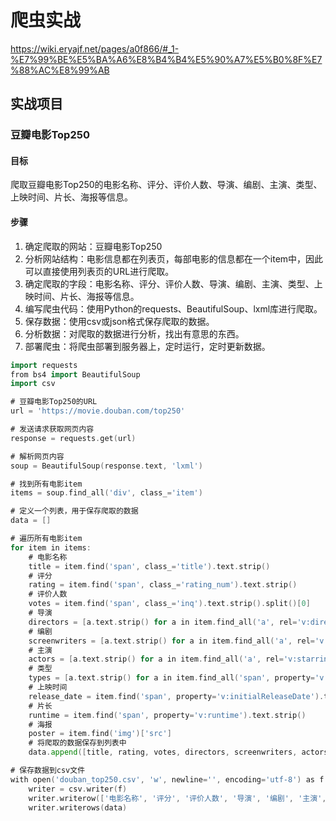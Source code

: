 # 爬虫实战
https://wiki.eryajf.net/pages/a0f866/#_1-%E7%99%BE%E5%BA%A6%E8%B4%B4%E5%90%A7%E5%B0%8F%E7%88%AC%E8%99%AB
## 实战项目
### 豆瓣电影Top250
#### 目标
爬取豆瓣电影Top250的电影名称、评分、评价人数、导演、编剧、主演、类型、上映时间、片长、海报等信息。
#### 步骤
1. 确定爬取的网站：豆瓣电影Top250
2. 分析网站结构：电影信息都在列表页，每部电影的信息都在一个item中，因此可以直接使用列表页的URL进行爬取。
3. 确定爬取的字段：电影名称、评分、评价人数、导演、编剧、主演、类型、上映时间、片长、海报等信息。
4. 编写爬虫代码：使用Python的requests、BeautifulSoup、lxml库进行爬取。
5. 保存数据：使用csv或json格式保存爬取的数据。
6. 分析数据：对爬取的数据进行分析，找出有意思的东西。
7. 部署爬虫：将爬虫部署到服务器上，定时运行，定时更新数据。

```go
import requests
from bs4 import BeautifulSoup
import csv

# 豆瓣电影Top250的URL
url = 'https://movie.douban.com/top250'

# 发送请求获取网页内容
response = requests.get(url)

# 解析网页内容
soup = BeautifulSoup(response.text, 'lxml')

# 找到所有电影item
items = soup.find_all('div', class_='item')

# 定义一个列表，用于保存爬取的数据
data = []

# 遍历所有电影item
for item in items:
    # 电影名称
    title = item.find('span', class_='title').text.strip()
    # 评分
    rating = item.find('span', class_='rating_num').text.strip()
    # 评价人数
    votes = item.find('span', class_='inq').text.strip().split()[0]
    # 导演
    directors = [a.text.strip() for a in item.find_all('a', rel='v:directedBy')]
    # 编剧
    screenwriters = [a.text.strip() for a in item.find_all('a', rel='v:starring')]
    # 主演
    actors = [a.text.strip() for a in item.find_all('a', rel='v:starring')]
    # 类型
    types = [a.text.strip() for a in item.find_all('span', property='v:genre')]
    # 上映时间
    release_date = item.find('span', property='v:initialReleaseDate').text.strip()
    # 片长
    runtime = item.find('span', property='v:runtime').text.strip()
    # 海报
    poster = item.find('img')['src']
    # 将爬取的数据保存到列表中
    data.append([title, rating, votes, directors, screenwriters, actors, types, release_date, runtime, poster])

# 保存数据到csv文件
with open('douban_top250.csv', 'w', newline='', encoding='utf-8') as f:
    writer = csv.writer(f)
    writer.writerow(['电影名称', '评分', '评价人数', '导演', '编剧', '主演', '类型', '上映时间', '片长', '海报'])
    writer.writerows(data)
```
